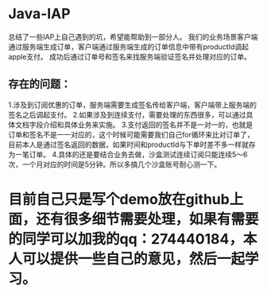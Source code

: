 # Java-IAP
总结了一些IAP上自己遇到的坑，希望能帮助到一部分人。
我们的业务场景客户端通过服务端生成订单，客户端通过服务端生成的订单信息中带有productId调起apple支付。
成功后通过订单号和签名来找服务端验证签名并处理对应的订单。
## 存在的问题：
1.涉及到订阅优惠的订单，服务端需要生成签名传给客户端，客户端带上服务端的签名之后调起支付。
2.如果涉及到连续支付，需要处理的东西很多，可以通过具体文档字段介绍和具体业务来实施。
3.支付返回的签名并不是一对一的，也就是订单和签名不是一一对应的，这个时候可能需要我们自己for循环来比对订单了，目前本人是通过签名返回的数据，如果时间和productId与下单时差不多一样就存为一笔订单。
4.具体的还是要结合业务去做，沙盒测试连续订阅只能连续5～6次，一个月对应的时间是5分钟。所以多搞几个沙盒账号耐心测一下。

# 目前自己只是写个demo放在github上面，还有很多细节需要处理，如果有需要的同学可以加我的qq：274440184，本人可以提供一些自己的意见，然后一起学习。
